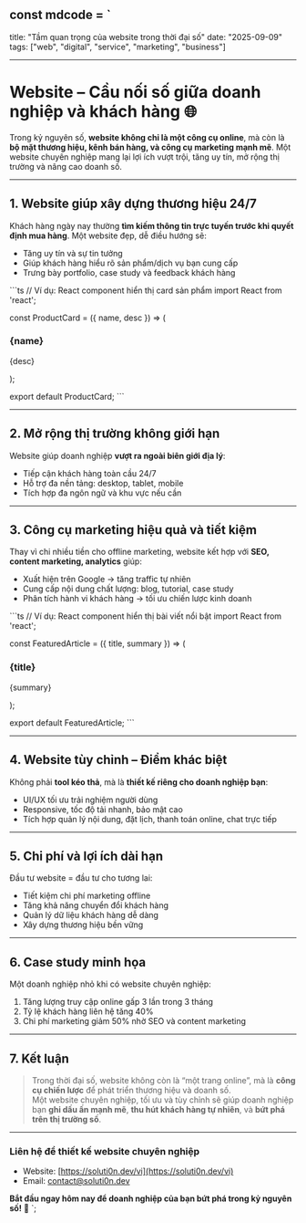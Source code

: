 ## const mdcode = `

title: "Tầm quan trọng của website trong thời đại số"
date: "2025-09-09"
tags: ["web", "digital", "service", "marketing", "business"]

---

# Website – Cầu nối số giữa doanh nghiệp và khách hàng 🌐

Trong kỷ nguyên số, **website không chỉ là một công cụ online**, mà còn là **bộ mặt thương hiệu, kênh bán hàng, và công cụ marketing mạnh mẽ**. Một website chuyên nghiệp mang lại lợi ích vượt trội, tăng uy tín, mở rộng thị trường và nâng cao doanh số.

---

## 1. Website giúp xây dựng thương hiệu 24/7

Khách hàng ngày nay thường **tìm kiếm thông tin trực tuyến trước khi quyết định mua hàng**. Một website đẹp, dễ điều hướng sẽ:

- Tăng uy tín và sự tin tưởng
- Giúp khách hàng hiểu rõ sản phẩm/dịch vụ bạn cung cấp
- Trưng bày portfolio, case study và feedback khách hàng

\`\`\`ts
// Ví dụ: React component hiển thị card sản phẩm
import React from 'react';

const ProductCard = ({ name, desc }) => (

  <div className="product-card">
    <h3>{name}</h3>
    <p>{desc}</p>
  </div>
);

export default ProductCard;
\`\`\`

---

## 2. Mở rộng thị trường không giới hạn

Website giúp doanh nghiệp **vượt ra ngoài biên giới địa lý**:

- Tiếp cận khách hàng toàn cầu 24/7
- Hỗ trợ đa nền tảng: desktop, tablet, mobile
- Tích hợp đa ngôn ngữ và khu vực nếu cần

---

## 3. Công cụ marketing hiệu quả và tiết kiệm

Thay vì chi nhiều tiền cho offline marketing, website kết hợp với **SEO, content marketing, analytics** giúp:

- Xuất hiện trên Google → tăng traffic tự nhiên
- Cung cấp nội dung chất lượng: blog, tutorial, case study
- Phân tích hành vi khách hàng → tối ưu chiến lược kinh doanh

\`\`\`ts
// Ví dụ: React component hiển thị bài viết nổi bật
import React from 'react';

const FeaturedArticle = ({ title, summary }) => (

  <div className="featured-card">
    <h3>{title}</h3>
    <p>{summary}</p>
  </div>
);

export default FeaturedArticle;
\`\`\`

---

## 4. Website tùy chỉnh – Điểm khác biệt

Không phải **tool kéo thả**, mà là **thiết kế riêng cho doanh nghiệp bạn**:

- UI/UX tối ưu trải nghiệm người dùng
- Responsive, tốc độ tải nhanh, bảo mật cao
- Tích hợp quản lý nội dung, đặt lịch, thanh toán online, chat trực tiếp

---

## 5. Chi phí và lợi ích dài hạn

Đầu tư website = đầu tư cho tương lai:

- Tiết kiệm chi phí marketing offline
- Tăng khả năng chuyển đổi khách hàng
- Quản lý dữ liệu khách hàng dễ dàng
- Xây dựng thương hiệu bền vững

---

## 6. Case study minh họa

Một doanh nghiệp nhỏ khi có website chuyên nghiệp:

1. Tăng lượng truy cập online gấp 3 lần trong 3 tháng
2. Tỷ lệ khách hàng liên hệ tăng 40%
3. Chi phí marketing giảm 50% nhờ SEO và content marketing

---

## 7. Kết luận

> Trong thời đại số, website không còn là “một trang online”, mà là **công cụ chiến lược** để phát triển thương hiệu và doanh số.  
> Một website chuyên nghiệp, tối ưu và tùy chỉnh sẽ giúp doanh nghiệp bạn **ghi dấu ấn mạnh mẽ**, **thu hút khách hàng tự nhiên**, và **bứt phá trên thị trường số**.

---

### Liên hệ để thiết kế website chuyên nghiệp

- Website: [https://soluti0n.dev/vi](https://soluti0n.dev/vi)
- Email: contact@soluti0n.dev

**Bắt đầu ngay hôm nay để doanh nghiệp của bạn bứt phá trong kỷ nguyên số!** 🚀
`;
